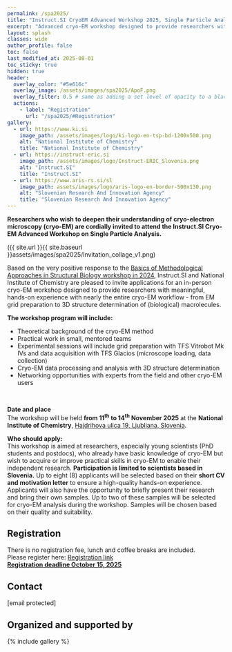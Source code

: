 ```yaml
---
permalink: /spa2025/
title: "Instruct.SI CryoEM Advanced Workshop 2025, Single Particle Analysis"
excerpt: "Advanced cryo-EM workshop designed to provide researchers with meaningful, hands-on experience with nearly the entire cryo-EM workflow - from EM grid preparation to 3D structure determination."
layout: splash
classes: wide
author_profile: false
toc: false
last_modified_at: 2025-08-01
toc_sticky: true
hidden: true
header:
  overlay_color: "#5e616c"
  overlay_image: /assets/images/spa2025/ApoF.png
  overlay_filter: 0.5 # same as adding a set level of opacity to a black background
  actions:
    - label: "Registration"
      url: "/spa2025/#Registration"
gallery:
  - url: https://www.ki.si
    image_path: /assets/images/logo/ki-logo-en-tsp-bd-1200x500.png
    alt: "National Institute of Chemistry"
    title: "National Institute of Chemistry"
  - url: https://instruct-eric.si
    image_path: /assets/images/logo/Instruct-ERIC_Slovenia.png
    alt: "Instruct.SI"
    title: "Instruct.SI"
  - url: https://www.aris-rs.si/sl
    image_path: assets/images/logo/aris-logo-en-border-500x130.png
    alt: "Slovenian Research And Innovation Agency"
    title: "Slovenian Research And Innovation Agency"
---
```


<!-- {% capture notice-text %}
#We are pleased to announce
#{% endcapture %}
#<div class="notice--info">
#  <h4 class="no_toc">Mark the date</h4>
#  {{ notice-text | markdownify }}
#</div> -->


**Researchers who wish to deepen their understanding of cryo-electron microscopy (cryo-EM) are cordially invited to attend the Instruct.SI Cryo-EM Advanced Workshop on Single Particle Analysis.**

({{ site.url }}{{ site.baseurl }}assets/images/spa2025/Invitation_collage_v1.png)

Based on the very positive response to the [Basics of Methodological Approaches in Structural Biology workshop in 2024](https://instruct-eric.si/bmasb2024), Instruct.SI and National Institute of Chemistry are pleased to invite applications for an in-person cryo-EM workshop designed to provide researchers with meaningful, hands-on experience with nearly the entire cryo-EM workflow - from EM grid preparation to 3D structure determination of (biological) macrolecules.

**The workshop program will include:**
 <ul>
  <li>Theoretical background of the cryo-EM method</li>
  <li>Practical work in small, mentored teams</li>
  <li>Experimental sessions will include grid preparation with TFS Vitrobot Mk IVs and data acquisition with TFS Glacios (microscope loading, data collection)</li>
  <li>Cryo-EM data processing and analysis with 3D structure determination</li>
  <li>Networking opportunities with experts from the field and other cryo-EM users</li>
</ul> 
<br>

**Date and place** <br>
The workshop will be held **from 11<sup>th</sup> to 14<sup>th</sup> November 2025** at the **National Institute of Chemistry**, [Hajdrihova ulica 19, Ljubljana, Slovenia](https://www.openstreetmap.org/?mlat=46.042711&mlon=14.493613#map=19/46.042711/14.493613).
<br>

**Who should apply:**<br>
This workshop is aimed at researchers, especially young scientists (PhD students and postdocs), who already have basic knowledge of cryo-EM but wish to acquire or improve practical skills in cryo-EM to enable their independent research.
**Participation is limited to scientists based in Slovenia.** Up to eight (8) applicants will be selected based on their **short CV and motivation letter** to ensure a high-quality hands-on experience. Applicants will also have the opportunity to briefly present their research and bring their own samples. Up to two of these samples will be selected for cryo-EM analysis during the workshop. Samples will be chosen based on their quality and suitability.

## Registration
There is no registration fee, lunch and coffee breaks are included. <br>
Please register here: [Registration link](https://forms.gle/PH1qoqnZgxERL1gf9) <br>
**<u>Registration deadline October 15, 2025</u>**
<br>

## Contact
<a class="email-link" data-user="instruct.si" data-domain="ki.si">[email protected]</a>
<br>

## Organized and supported by
{% include gallery %}


